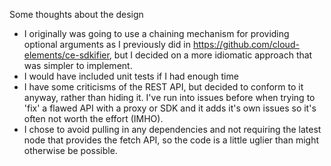 Some thoughts about the design

- I originally was going to use a chaining mechanism for providing optional arguments as I previously did in https://github.com/cloud-elements/ce-sdkifier, but I decided on a more idiomatic approach that was simpler to implement.
- I would have included unit tests if I had enough time
- I have some criticisms of the REST API, but decided to conform to it anyway, rather than hiding it.  I've run into issues before when trying to 'fix' a flawed API with a proxy or SDK and it adds it's own issues so it's often not worth the effort (IMHO).
- I chose to avoid pulling in any dependencies and not requiring the latest node that provides the fetch API, so the code is a little uglier than might otherwise be possible.

